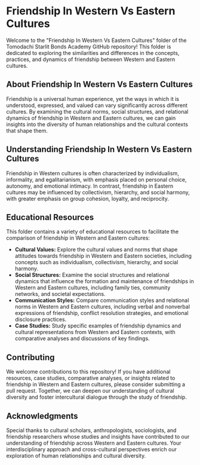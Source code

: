 # Friendship In Western Vs Eastern Cultures

Welcome to the "Friendship In Western Vs Eastern Cultures" folder of the Tomodachi Starlit Bonds Academy GitHub repository! This folder is dedicated to exploring the similarities and differences in the concepts, practices, and dynamics of friendship between Western and Eastern cultures.

## About Friendship In Western Vs Eastern Cultures

Friendship is a universal human experience, yet the ways in which it is understood, expressed, and valued can vary significantly across different cultures. By examining the cultural norms, social structures, and relational dynamics of friendship in Western and Eastern cultures, we can gain insights into the diversity of human relationships and the cultural contexts that shape them.

## Understanding Friendship In Western Vs Eastern Cultures

Friendship in Western cultures is often characterized by individualism, informality, and egalitarianism, with emphasis placed on personal choice, autonomy, and emotional intimacy. In contrast, friendship in Eastern cultures may be influenced by collectivism, hierarchy, and social harmony, with greater emphasis on group cohesion, loyalty, and reciprocity.

## Educational Resources

This folder contains a variety of educational resources to facilitate the comparison of friendship in Western and Eastern cultures:

- **Cultural Values:** Explore the cultural values and norms that shape attitudes towards friendship in Western and Eastern societies, including concepts such as individualism, collectivism, hierarchy, and social harmony.
- **Social Structures:** Examine the social structures and relational dynamics that influence the formation and maintenance of friendships in Western and Eastern cultures, including family ties, community networks, and societal expectations.
- **Communication Styles:** Compare communication styles and relational norms in Western and Eastern cultures, including verbal and nonverbal expressions of friendship, conflict resolution strategies, and emotional disclosure practices.
- **Case Studies:** Study specific examples of friendship dynamics and cultural representations from Western and Eastern contexts, with comparative analyses and discussions of key findings.

## Contributing

We welcome contributions to this repository! If you have additional resources, case studies, comparative analyses, or insights related to friendship in Western and Eastern cultures, please consider submitting a pull request. Together, we can deepen our understanding of cultural diversity and foster intercultural dialogue through the study of friendship.

## Acknowledgments

Special thanks to cultural scholars, anthropologists, sociologists, and friendship researchers whose studies and insights have contributed to our understanding of friendship across Western and Eastern cultures. Your interdisciplinary approach and cross-cultural perspectives enrich our exploration of human relationships and cultural diversity.
